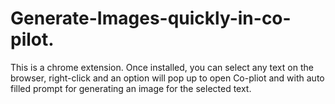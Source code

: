 # Generate-Images-quickly-in-co-pilot.
This is a chrome extension. Once installed, you can select any text on the browser, right-click and an option will pop up to open Co-pliot and with auto filled prompt for generating an image for the selected text.

